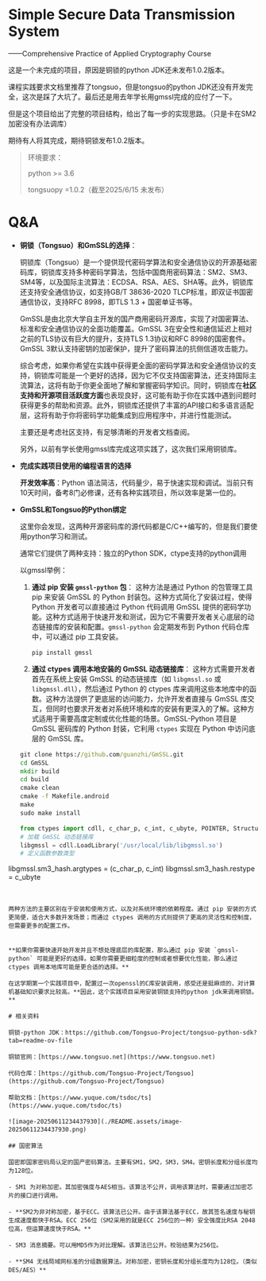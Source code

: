 # Simple Secure Data Transmission System

——Comprehensive Practice of Applied Cryptography Course

这是一个未完成的项目，原因是铜锁的python JDK还未发布1.0.2版本。

课程实践要求文档里推荐了tongsuo，但是tongsuo的python JDK还没有开发完全，这次是踩了大坑了。最后还是用去年学长用gmssl完成的应付了一下。

但是这个项目给出了完整的项目结构，给出了每一步的实现思路。（只是卡在SM2加密没有办法调库）

期待有人将其完成，期待铜锁发布1.0.2版本。

>
>
>环境要求：
>
>python >= 3.6
>
>tongsuopy =1.0.2（截至2025/6/15 未发布）

# Q&A

- **铜锁（Tongsuo）和GmSSL的选择**：

  铜锁库（Tongsuo）是一个提供现代密码学算法和安全通信协议的开源基础密码库，铜锁库支持多种密码学算法，包括中国商用密码算法：SM2、SM3、SM4等，以及国际主流算法：ECDSA、RSA、AES、SHA等。此外，铜锁库还支持安全通信协议，如支持GB/T 38636-2020 TLCP标准，即双证书国密通信协议，支持RFC 8998，即TLS 1.3 + 国密单证书等。

  GmSSL是由北京大学自主开发的国产商用密码开源库，实现了对国密算法、标准和安全通信协议的全面功能覆盖。GmSSL 3在安全性和通信延迟上相对之前的TLS协议有巨大的提升，支持TLS 1.3协议和RFC 8998的国密套件。GmSSL 3默认支持密钥的加密保护，提升了密码算法的抗侧信道攻击能力。

  综合考虑，如果你希望在实践中获得更全面的密码学算法和安全通信协议的支持，铜锁库可能是一个更好的选择，因为它不仅支持国密算法，还支持国际主流算法，这将有助于你更全面地了解和掌握密码学知识。同时，铜锁库在**社区支持和开源项目活跃度方面**也表现良好，这可能有助于你在实践中遇到问题时获得更多的帮助和资源。此外，铜锁库还提供了丰富的API接口和多语言适配层，这将有助于你将密码学功能集成到应用程序中，并进行性能测试。

  主要还是考虑社区支持，有足够清晰的开发者文档查阅。

  另外，以前有学长使用gmssl库完成这项实践了，这次我们采用铜锁库。

- **完成实践项目使用的编程语言的选择**

  **开发效率高**：Python 语法简洁，代码量少，易于快速实现和调试。当前只有10天时间，备考8门必修课，还有各种实践项目，所以效率是第一位的。

- **GmSSL和Tongsuo的Python绑定**

  这里你会发现，这两种开源密码库的源代码都是C/C++编写的，但是我们要使用python学习和测试。

  通常它们提供了两种支持：独立的Python SDK，ctype支持的python调用

  以gmssl举例：

  1. **通过 pip 安装 `gmssl-python` 包**： 这种方法是通过 Python 的包管理工具 pip 来安装 GmSSL 的 Python 封装包。这种方式简化了安装过程，使得 Python 开发者可以直接通过 Python 代码调用 GmSSL 提供的密码学功能。这种方式适用于快速开发和测试，因为它不需要开发者关心底层的动态链接库的安装和配置。`gmssl-python` 会定期发布到 Python 代码仓库中，可以通过 pip 工具安装。

     ```cmd
     pip install gmssl
     ```

  2. **通过 ctypes 调用本地安装的 GmSSL 动态链接库**： 这种方式需要开发者首先在系统上安装 GmSSL 的动态链接库（如 `libgmssl.so` 或 `libgmssl.dll`），然后通过 Python 的 ctypes 库来调用这些本地库中的函数。这种方法提供了更底层的访问能力，允许开发者直接与 GmSSL 库交互，但同时也要求开发者对系统环境和库的安装有更深入的了解。这种方式适用于需要高度定制或优化性能的场景。GmSSL-Python 项目是 GmSSL 密码库的 Python 封装，它利用 `ctypes` 实现在 Python 中访问底层的 GmSSL 库。

  ```cmd
  git clone https://github.com/guanzhi/GmSSL.git
  cd GmSSL
  mkdir build
  cd build
  cmake clean
  cmake -f Makefile.android
  make
  sudo make install
  ```
  ```python
  from ctypes import cdll, c_char_p, c_int, c_ubyte, POINTER, Structure, byref
  # 加载 GmSSL 动态链接库
  libgmssl = cdll.LoadLibrary('/usr/local/lib/libgmssl.so')
  # 定义函数参数类型
libgmssl.sm3_hash.argtypes = (c_char_p, c_int)
  libgmssl.sm3_hash.restype = c_ubyte
  ```


  两种方法的主要区别在于安装和使用方式，以及对系统环境的依赖程度。通过 pip 安装的方式更简便，适合大多数开发场景；而通过 ctypes 调用的方式则提供了更高的灵活性和控制度，但需要更多的配置工作。

  
  **如果你需要快速开始开发并且不想处理底层的库配置，那么通过 pip 安装 `gmssl-python` 可能是更好的选择。如果你需要更细粒度的控制或者想要优化性能，那么通过 ctypes 调用本地库可能是更合适的选择。**
  
  在这学期第一个实践项目中，配置过一次openssl的C库安装调用，感受还是挺麻烦的，对计算机基础知识要求比较高。**因此，这个实践项目采用安装铜锁支持的python jdk来调用铜锁。**

# 相关资料

铜锁-python JDK：https://github.com/Tongsuo-Project/tongsuo-python-sdk?tab=readme-ov-file

铜锁官网：[https://www.tongsuo.net](https://www.tongsuo.net)

代码仓库：[https://github.com/Tongsuo-Project/Tongsuo](https://github.com/Tongsuo-Project/Tongsuo)

帮助文档：[https://www.yuque.com/tsdoc/ts](https://www.yuque.com/tsdoc/ts)

![image-20250611234437930](./README.assets/image-20250611234437930.png)

## 国密算法

国密即国家密码局认定的国产密码算法。主要有SM1，SM2，SM3，SM4。密钥长度和分组长度均为128位。

- SM1 为对称加密。其加密强度与AES相当。该算法不公开，调用该算法时，需要通过加密芯片的接口进行调用。

- **SM2为非对称加密，基于ECC。该算法已公开。由于该算法基于ECC，故其签名速度与秘钥生成速度都快于RSA。ECC 256位（SM2采用的就是ECC 256位的一种）安全强度比RSA 2048位高，但运算速度快于RSA。**

- SM3 消息摘要。可以用MD5作为对比理解。该算法已公开。校验结果为256位。

- **SM4 无线局域网标准的分组数据算法。对称加密，密钥长度和分组长度均为128位。（类似DES/AES）**

